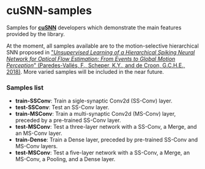# cuSNN-samples
Samples for [**cuSNN**](https://github.com/fedepare/cuSNN#cusnn-samples) developers which demonstrate the main features 
provided by the library.

At the moment, all samples available are to the motion-selective hierarchical SNN proposed in 
["*Unsupervised Learning of a Hierarchical Spiking Neural Network for Optical Flow Estimation: From Events to Global 
Motion Perception*" (Paredes-Vallés, F., Scheper, K.Y., and de Croon, G.C.H.E., 2018)](https://arxiv.org/abs/1807.10936).
More varied samples will be included in the near future.

### Samples list

* **train-SSConv**: Train a sigle-synaptic Conv2d (SS-Conv) layer.
* **test-SSConv**: Test an SS-Conv layer.
* **train-MSConv**: Train a multi-synaptic Conv2d (MS-Conv) layer, preceded by a pre-trained SS-Conv layer.
* **test-MSConv**: Test a three-layer network with a SS-Conv, a Merge, and an MS-Conv layer.
* **train-Dense**: Train a Dense layer, preceded by pre-trained SS-Conv and MS-Conv layers.
* **test-MSConv**: Test a five-layer network with a SS-Conv, a Merge, an MS-Conv, a Pooling, and a Dense layer.
